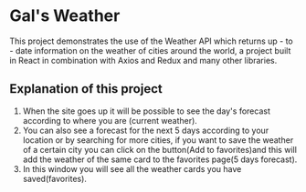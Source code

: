 # Gal's Weather

This project demonstrates the use of the Weather API which returns up - to - date information on the weather of cities around the world, a project built in React in combination with Axios and Redux and many other libraries.

## Explanation of this project

 1. When the site goes up it will be possible to see the day's forecast according to where you are (current weather).
 2. You can also see a forecast for the next 5 days according to your location or by searching for more cities, if you want to save the weather of a certain city you can click on      the button(Add to favorites)and this will add the weather of the same card to the favorites page(5 days forecast).
 3. In this window you will see all the weather cards you have saved(favorites).

